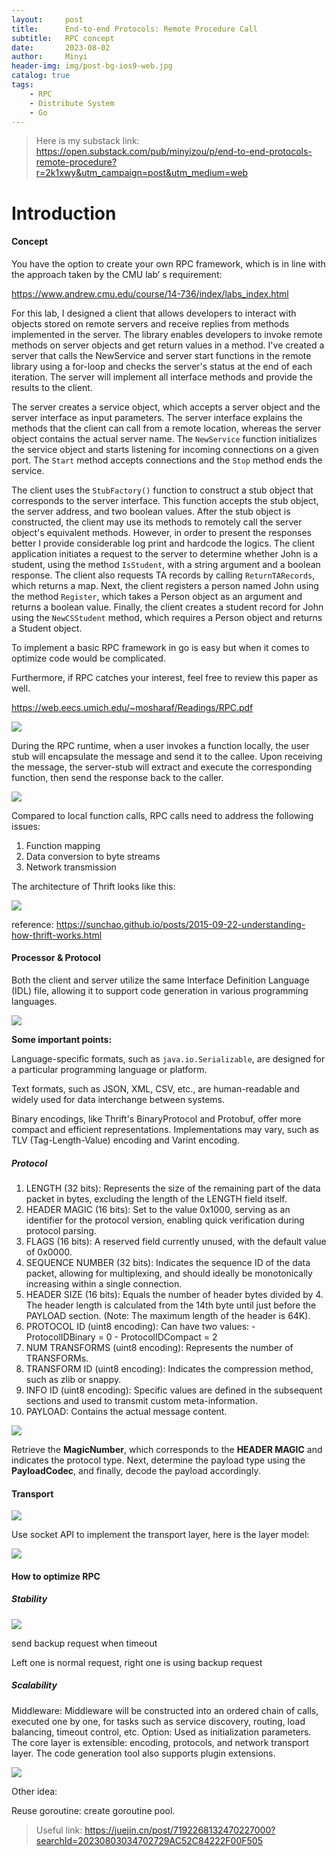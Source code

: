 ```yaml
---
layout:     post
title:      End-to-end Protocols: Remote Procedure Call
subtitle:   RPC concept
date:       2023-08-02
author:     Minyi
header-img: img/post-bg-ios9-web.jpg
catalog: true
tags:
    - RPC
    - Distribute System
    - Go
---
```


> Here is my substack link: https://open.substack.com/pub/minyizou/p/end-to-end-protocols-remote-procedure?r=2k1xwy&utm_campaign=post&utm_medium=web

# Introduction 

#### Concept

You have the option to create your own RPC framework, which is in line with the approach taken by the CMU lab’ s requirement:

<https://www.andrew.cmu.edu/course/14-736/index/labs_index.html>

For this lab, I designed a client that allows developers to interact with objects stored on remote servers and receive replies from methods implemented in the server. The library enables developers to invoke remote methods on server objects and get return values in a method. I've created a server that calls the NewService and server start functions in the remote library using a for-loop and checks the server's status at the end of each iteration. The server will implement all interface methods and provide the results to the client.

The server creates a service object, which accepts a server object and the server interface as input parameters. The server interface explains the methods that the client can call from a remote location, whereas the server object contains the actual server name. The `NewService` function initializes the service object and starts listening for incoming connections on a given port. The `Start` method accepts connections and the `Stop` method ends the service. 

The client uses the `StubFactory()` function to construct a stub object that corresponds to the server interface. This function accepts the stub object, the server address, and two boolean values. After the stub object is constructed, the client may use its methods to remotely call the server object's equivalent methods. However, in order to present the responses better I provide considerable log print and hardcode the logics. The client application initiates a request to the server to determine whether John is a student, using the method `IsStudent`, with a string argument and a boolean response. The client also requests TA records by calling `ReturnTARecords`, which returns a map. Next, the client registers a person named John using the method `Register`, which takes a Person object as an argument and returns a boolean value. Finally, the client creates a student record for John using the `NewCSStudent` method, which requires a Person object and returns a Student object.

To implement a basic RPC framework in go is easy but when it comes to optimize code would be complicated. 

Furthermore, if RPC catches your interest, feel free to review this paper as well.

<https://web.eecs.umich.edu/~mosharaf/Readings/RPC.pdf>

[![](https://p3-juejin.byteimg.com/tos-cn-i-k3u1fbpfcp/926fd324813a47ac8c1a9e5a5b2521c4~tplv-k3u1fbpfcp-zoom-1.image)](https://substackcdn.com/image/fetch/f_auto,q_auto:good,fl_progressive:steep/https%3A%2F%2Fsubstack-post-media.s3.amazonaws.com%2Fpublic%2Fimages%2F95390b73-c031-4e17-91a5-d902d61bdf90_1132x500.png)

During the RPC runtime, when a user invokes a function locally, the user stub will encapsulate the message and send it to the callee. Upon receiving the message, the server-stub will extract and execute the corresponding function, then send the response back to the caller.

[![](https://p3-juejin.byteimg.com/tos-cn-i-k3u1fbpfcp/2d5f10f2b6fc4659addfc6eec492a2af~tplv-k3u1fbpfcp-zoom-1.image)](https://substackcdn.com/image/fetch/f_auto,q_auto:good,fl_progressive:steep/https%3A%2F%2Fsubstack-post-media.s3.amazonaws.com%2Fpublic%2Fimages%2Fc5b72bf5-a5ff-420b-a597-df0fcb97a476_640x422.png)

Compared to local function calls, RPC calls need to address the following issues:

1.  Function mapping
1.  Data conversion to byte streams
1.  Network transmission

The architecture of Thrift looks like this:

[![](https://p3-juejin.byteimg.com/tos-cn-i-k3u1fbpfcp/8d949602eb184951a213a8c8a47d267d~tplv-k3u1fbpfcp-zoom-1.image)](https://substackcdn.com/image/fetch/f_auto,q_auto:good,fl_progressive:steep/https%3A%2F%2Fsubstack-post-media.s3.amazonaws.com%2Fpublic%2Fimages%2Fe99d548b-71db-497f-acd0-e707041f06e3_1272x678.png)

reference: <https://sunchao.github.io/posts/2015-09-22-understanding-how-thrift-works.html>


#### Processor & Protocol

Both the client and server utilize the same Interface Definition Language (IDL) file, allowing it to support code generation in various programming languages.

[![](https://p3-juejin.byteimg.com/tos-cn-i-k3u1fbpfcp/deecdcb0ac0b4e3ba70c2148c8138618~tplv-k3u1fbpfcp-zoom-1.image)](https://substackcdn.com/image/fetch/f_auto,q_auto:good,fl_progressive:steep/https%3A%2F%2Fsubstack-post-media.s3.amazonaws.com%2Fpublic%2Fimages%2F18f1e84d-3fcc-4b28-b547-548c8ba5c4d2_1494x750.png)

**Some important points:**

Language-specific formats, such as `java.io.Serializable`, are designed for a particular programming language or platform.

Text formats, such as JSON, XML, CSV, etc., are human-readable and widely used for data interchange between systems.

Binary encodings, like Thrift's BinaryProtocol and Protobuf, offer more compact and efficient representations. Implementations may vary, such as TLV (Tag-Length-Value) encoding and Varint encoding.

##### Protocol

1.  LENGTH (32 bits): Represents the size of the remaining part of the data packet in bytes, excluding the length of the LENGTH field itself.
1.  HEADER MAGIC (16 bits): Set to the value 0x1000, serving as an identifier for the protocol version, enabling quick verification during protocol parsing.
1.  FLAGS (16 bits): A reserved field currently unused, with the default value of 0x0000.
1.  SEQUENCE NUMBER (32 bits): Indicates the sequence ID of the data packet, allowing for multiplexing, and should ideally be monotonically increasing within a single connection.
1.  HEADER SIZE (16 bits): Equals the number of header bytes divided by 4. The header length is calculated from the 14th byte until just before the PAYLOAD section. (Note: The maximum length of the header is 64K).
1.  PROTOCOL ID (uint8 encoding): Can have two values: - ProtocolIDBinary = 0 - ProtocolIDCompact = 2
1.  NUM TRANSFORMS (uint8 encoding): Represents the number of TRANSFORMs.
1.  TRANSFORM ID (uint8 encoding): Indicates the compression method, such as zlib or snappy.
1.  INFO ID (uint8 encoding): Specific values are defined in the subsequent sections and used to transmit custom meta-information.
1.  PAYLOAD: Contains the actual message content.

[![](https://p3-juejin.byteimg.com/tos-cn-i-k3u1fbpfcp/fa6a091925494d5b82bb44c86cdeab02~tplv-k3u1fbpfcp-zoom-1.image)](https://substackcdn.com/image/fetch/f_auto,q_auto:good,fl_progressive:steep/https%3A%2F%2Fsubstack-post-media.s3.amazonaws.com%2Fpublic%2Fimages%2Fe59126db-283e-41c4-805d-d279815d2f31_2212x248.png)

Retrieve the **MagicNumber**, which corresponds to the **HEADER MAGIC** and indicates the protocol type. Next, determine the payload type using the **PayloadCodec**, and finally, decode the payload accordingly.

#### Transport

[![](https://p3-juejin.byteimg.com/tos-cn-i-k3u1fbpfcp/b6249f528fe746c0ac681a66083547cc~tplv-k3u1fbpfcp-zoom-1.image)](https://substackcdn.com/image/fetch/f_auto,q_auto:good,fl_progressive:steep/https%3A%2F%2Fsubstack-post-media.s3.amazonaws.com%2Fpublic%2Fimages%2F3ee1ae55-bf46-4112-9791-312e3978ce6a_1386x1088.png)

Use socket API to implement the transport layer, here is the layer model:

[![](https://p3-juejin.byteimg.com/tos-cn-i-k3u1fbpfcp/445e2d96b5c14714a086e96d80814c5d~tplv-k3u1fbpfcp-zoom-1.image)](https://substackcdn.com/image/fetch/f_auto,q_auto:good,fl_progressive:steep/https%3A%2F%2Fsubstack-post-media.s3.amazonaws.com%2Fpublic%2Fimages%2F22020001-1abe-42ee-bd6e-ee78e7480a59_904x468.png)

#### How to optimize RPC

##### Stability

[![](https://p3-juejin.byteimg.com/tos-cn-i-k3u1fbpfcp/d2a0be04c59a4998a49922936bacca8b~tplv-k3u1fbpfcp-zoom-1.image)](https://substackcdn.com/image/fetch/f_auto,q_auto:good,fl_progressive:steep/https%3A%2F%2Fsubstack-post-media.s3.amazonaws.com%2Fpublic%2Fimages%2F29c62f08-a72e-4668-9e89-2324abef019a_2468x1100.png)

send backup request when timeout

Left one is normal request, right one is using backup request

##### Scalability

Middleware: Middleware will be constructed into an ordered chain of calls, executed one by one, for tasks such as service discovery, routing, load balancing, timeout control, etc. Option: Used as initialization parameters. The core layer is extensible: encoding, protocols, and network transport layer. The code generation tool also supports plugin extensions.

[![](https://p3-juejin.byteimg.com/tos-cn-i-k3u1fbpfcp/b6dd24959e7445aaaf2c1a303a42aa4e~tplv-k3u1fbpfcp-zoom-1.image)](https://substackcdn.com/image/fetch/f_auto,q_auto:good,fl_progressive:steep/https%3A%2F%2Fsubstack-post-media.s3.amazonaws.com%2Fpublic%2Fimages%2Fc1b9cc42-cc24-414d-a08c-741d22cc081e_1180x1210.png)

Other idea:

Reuse goroutine: create goroutine pool.

> Useful link: https://juejin.cn/post/7192268132470227000?searchId=20230803034702729AC52C84222F00F505

